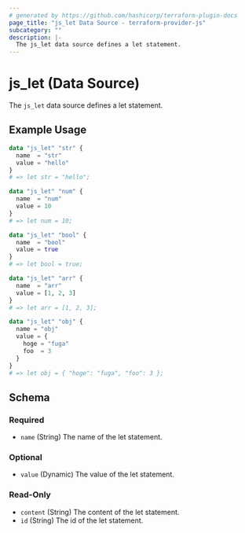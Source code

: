```yaml
---
# generated by https://github.com/hashicorp/terraform-plugin-docs
page_title: "js_let Data Source - terraform-provider-js"
subcategory: ""
description: |-
  The js_let data source defines a let statement.
---
```


# js_let (Data Source)

The `js_let` data source defines a let statement.

## Example Usage

```terraform
data "js_let" "str" {
  name  = "str"
  value = "hello"
}
# => let str = "hello";

data "js_let" "num" {
  name  = "num"
  value = 10
}
# => let num = 10;

data "js_let" "bool" {
  name  = "bool"
  value = true
}
# => let bool = true;

data "js_let" "arr" {
  name  = "arr"
  value = [1, 2, 3]
}
# => let arr = [1, 2, 3];

data "js_let" "obj" {
  name = "obj"
  value = {
    hoge = "fuga"
    foo  = 3
  }
}
# => let obj = { "hoge": "fuga", "foo": 3 };
```

<!-- schema generated by tfplugindocs -->
## Schema

### Required

- `name` (String) The name of the let statement.

### Optional

- `value` (Dynamic) The value of the let statement.

### Read-Only

- `content` (String) The content of the let statement.
- `id` (String) The id of the let statement.
